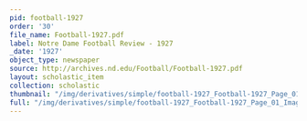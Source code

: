 ```yaml
---
pid: football-1927
order: '30'
file_name: Football-1927.pdf
label: Notre Dame Football Review - 1927
_date: '1927'
object_type: newspaper
source: http://archives.nd.edu/Football/Football-1927.pdf
layout: scholastic_item
collection: scholastic
thumbnail: "/img/derivatives/simple/football-1927_Football-1927_Page_01_Image_0001/thumbnail.jpg"
full: "/img/derivatives/simple/football-1927_Football-1927_Page_01_Image_0001/fullwidth.jpg"
---
```

